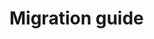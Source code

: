 # Migration guide

<!--@include: ./migrate-to-0.8.md -->
<!--@include: ./migrate-to-0.9.md -->
<!--@include: ./migrate-to-0.10.md -->
<!--@include: ./migrate-to-0.11.md -->
<!--@include: ./migrate-to-0.12.md -->
<!--@include: ./migrate-to-0.13.md -->
<!--@include: ./migrate-to-0.14.md -->
